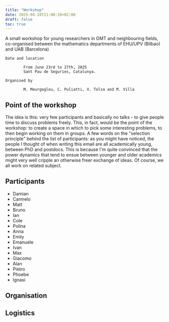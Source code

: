 ```yaml
---
title: "Workshop"
date: 2025-04-28T21:00:10+02:00
draft: false
toc: true
---
```


A small workshop for young researchers in GMT and neighbouring fields, co-organised between the mathematics departments of EHU/UPV (Bilbao) and UAB (Barcelona) 


```
Date and location

		From June 23rd to 27th, 2025
		Sant Pau de Seguries, Catalunya.  
```


```
Organised by

		M. Mourgoglou, C. Puliatti, X. Tolsa and M. Villa

```

## Point of the workshop
The idea is this: very few participants and basically no talks - to give people time to discuss problems freely. This, in fact, would be the point of the workshop: to create a space in which to pick some interesting problems, to then begin working on them in groups. 
A few words on the "selection principle" behind the list of participants: as you might have noticed, the people I thought of when writing this email are all academically young, between PhD and postdocs. This is because I'm quite convinced that the power dynamics that tend to ensue between younger and older academics might very well cripple an otherwise freer exchange of ideas. Of course, we all work on related subject.

## Participants
* Damian 
* Carmelo
* Matt
* Bruno
* Ian
* Cole
* Polina
* Anna
* Emily
* Emanuele
* Ivan
* Max
* Giacomo	
* Alan
* Pietro
* Phoebe
* Ignasi

## Organisation

## Logistics

